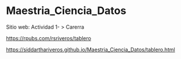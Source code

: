 # Maestria_Ciencia_Datos
 
 Sitio web: Actividad 1- > Carerra
 
 https://rpubs.com/rsriveros/tablero
 
 https://siddarthariveros.github.io/Maestria_Ciencia_Datos/tablero.html
